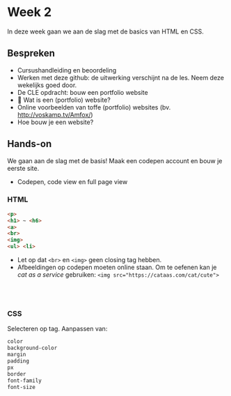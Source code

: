 # Week 2

In deze week gaan we aan de slag met de basics van HTML en CSS. 

## Bespreken

- Cursushandleiding en beoordeling
- Werken met deze github: de uitwerking verschijnt na de les. Neem deze wekelijks goed door.
- De CLE opdracht: bouw een portfolio website
- 🧐 Wat is een (portfolio) website? 
- Online voorbeelden van toffe (portfolio) websites (bv. http://voskamp.tv/Amfox/)
- Hoe bouw je een website?

## Hands-on

We gaan aan de slag met de basis! Maak een codepen account en bouw je eerste site.

- Codepen, code view en full page view

### HTML
```html
<p>
<h1> ~ <h6>
<a>
<br>  
<img>
<ul> <li>
```

- Let op dat `<br>` en `<img>` geen closing tag hebben.
- Afbeeldingen op codepen moeten online staan. Om te oefenen kan je *cat as a service* gebruiken: `<img src="https://cataas.com/cat/cute"> `

<br>
<Br>

### CSS

Selecteren op tag. Aanpassen van:

```css
color
background-color
margin
padding
px
border
font-family
font-size
```